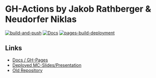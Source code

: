 # GH-Actions by Jakob Rathberger & Neudorfer Niklas

[![build-and-push](https://github.com/2223-5ahif-syp/02-5ahif-syp-maturareferate-JakobRathberger-NiklasNeudorfer/actions/workflows/build-and-push.yaml/badge.svg)](https://github.com/2223-5ahif-syp/02-5ahif-syp-maturareferate-JakobRathberger-NiklasNeudorfer/actions/workflows/build-and-push.yaml)
[![Docs](https://github.com/2223-5ahif-syp/02-5ahif-syp-maturareferate-JakobRathberger-NiklasNeudorfer/actions/workflows/build-and-publish-gh-pages.yaml/badge.svg)](https://github.com/2223-5ahif-syp/02-5ahif-syp-maturareferate-JakobRathberger-NiklasNeudorfer/actions/workflows/build-and-publish-gh-pages.yaml)
[![pages-build-deployment](https://github.com/2223-5ahif-syp/02-5ahif-syp-maturareferate-JakobRathberger-NiklasNeudorfer/actions/workflows/pages/pages-build-deployment/badge.svg)](https://github.com/2223-5ahif-syp/02-5ahif-syp-maturareferate-JakobRathberger-NiklasNeudorfer/actions/workflows/pages/pages-build-deployment)

## Links

* [Docs / GH-Pages](https://2223-5ahif-syp.github.io/02-5ahif-syp-maturareferate-JakobRathberger-NiklasNeudorfer/)
* [Deployed MC-Slides/Presentation](https://2223-5ahif-syp.github.io/02-5ahif-syp-maturareferate-JakobRathberger-NiklasNeudorfer/motion-canvas.html)
* [Old Repository](https://github.com/JakobRathberger/gh-actions-demo)

